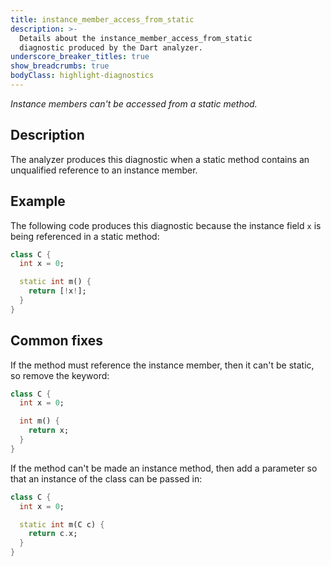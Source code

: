 ```yaml
---
title: instance_member_access_from_static
description: >-
  Details about the instance_member_access_from_static
  diagnostic produced by the Dart analyzer.
underscore_breaker_titles: true
show_breadcrumbs: true
bodyClass: highlight-diagnostics
---
```


_Instance members can't be accessed from a static method._

## Description

The analyzer produces this diagnostic when a static method contains an
unqualified reference to an instance member.

## Example

The following code produces this diagnostic because the instance field `x`
is being referenced in a static method:

```dart
class C {
  int x = 0;

  static int m() {
    return [!x!];
  }
}
```

## Common fixes

If the method must reference the instance member, then it can't be static,
so remove the keyword:

```dart
class C {
  int x = 0;

  int m() {
    return x;
  }
}
```

If the method can't be made an instance method, then add a parameter so
that an instance of the class can be passed in:

```dart
class C {
  int x = 0;

  static int m(C c) {
    return c.x;
  }
}
```
